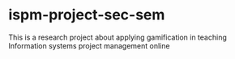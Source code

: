# ispm-project-sec-sem
This is a research project about applying gamification in teaching Information systems project management online
